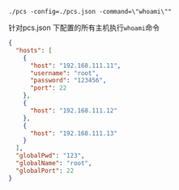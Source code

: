 `./pcs -config=./pcs.json -command=\"whoami\""`

针对pcs.json 下配置的所有主机执行`whoami`命令

``` json
{
  "hosts": [
    {
      "host": "192.168.111.11",
      "username": "root",
      "password": "123456",
      "port": 22
    },
    {
      "host": "192.168.111.12"
    },
    {
      "host": "192.168.111.13"
    }
  ],
  "globalPwd": "123",
  "globalName": "root",
  "globalPort": 22
}
```